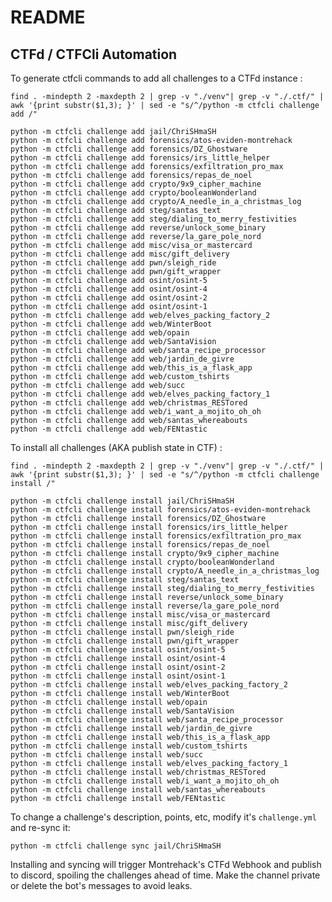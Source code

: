 # README

## CTFd / CTFCli Automation

To generate ctfcli commands to add all challenges to a CTFd instance :

    find . -mindepth 2 -maxdepth 2 | grep -v "./venv"| grep -v "./.ctf/" | awk '{print substr($1,3); }' | sed -e "s/^/python -m ctfcli challenge add /"

    python -m ctfcli challenge add jail/ChriSHmaSH
    python -m ctfcli challenge add forensics/atos-eviden-montrehack
    python -m ctfcli challenge add forensics/DZ_Ghostware
    python -m ctfcli challenge add forensics/irs_little_helper
    python -m ctfcli challenge add forensics/exfiltration_pro_max
    python -m ctfcli challenge add forensics/repas_de_noel
    python -m ctfcli challenge add crypto/9x9_cipher_machine
    python -m ctfcli challenge add crypto/booleanWonderland
    python -m ctfcli challenge add crypto/A_needle_in_a_christmas_log
    python -m ctfcli challenge add steg/santas_text
    python -m ctfcli challenge add steg/dialing_to_merry_festivities
    python -m ctfcli challenge add reverse/unlock_some_binary
    python -m ctfcli challenge add reverse/la_gare_pole_nord
    python -m ctfcli challenge add misc/visa_or_mastercard
    python -m ctfcli challenge add misc/gift_delivery
    python -m ctfcli challenge add pwn/sleigh_ride
    python -m ctfcli challenge add pwn/gift_wrapper
    python -m ctfcli challenge add osint/osint-5
    python -m ctfcli challenge add osint/osint-4
    python -m ctfcli challenge add osint/osint-2
    python -m ctfcli challenge add osint/osint-1
    python -m ctfcli challenge add web/elves_packing_factory_2
    python -m ctfcli challenge add web/WinterBoot
    python -m ctfcli challenge add web/opain
    python -m ctfcli challenge add web/SantaVision
    python -m ctfcli challenge add web/santa_recipe_processor
    python -m ctfcli challenge add web/jardin_de_givre
    python -m ctfcli challenge add web/this_is_a_flask_app
    python -m ctfcli challenge add web/custom_tshirts
    python -m ctfcli challenge add web/succ
    python -m ctfcli challenge add web/elves_packing_factory_1
    python -m ctfcli challenge add web/christmas_RESTored
    python -m ctfcli challenge add web/i_want_a_mojito_oh_oh
    python -m ctfcli challenge add web/santas_whereabouts
    python -m ctfcli challenge add web/FENtastic

To install all challenges (AKA publish state in CTF) : 

    find . -mindepth 2 -maxdepth 2 | grep -v "./venv"| grep -v "./.ctf/" | awk '{print substr($1,3); }' | sed -e "s/^/python -m ctfcli challenge install /"

    python -m ctfcli challenge install jail/ChriSHmaSH
    python -m ctfcli challenge install forensics/atos-eviden-montrehack
    python -m ctfcli challenge install forensics/DZ_Ghostware
    python -m ctfcli challenge install forensics/irs_little_helper
    python -m ctfcli challenge install forensics/exfiltration_pro_max
    python -m ctfcli challenge install forensics/repas_de_noel
    python -m ctfcli challenge install crypto/9x9_cipher_machine
    python -m ctfcli challenge install crypto/booleanWonderland
    python -m ctfcli challenge install crypto/A_needle_in_a_christmas_log
    python -m ctfcli challenge install steg/santas_text
    python -m ctfcli challenge install steg/dialing_to_merry_festivities
    python -m ctfcli challenge install reverse/unlock_some_binary
    python -m ctfcli challenge install reverse/la_gare_pole_nord
    python -m ctfcli challenge install misc/visa_or_mastercard
    python -m ctfcli challenge install misc/gift_delivery
    python -m ctfcli challenge install pwn/sleigh_ride
    python -m ctfcli challenge install pwn/gift_wrapper
    python -m ctfcli challenge install osint/osint-5
    python -m ctfcli challenge install osint/osint-4
    python -m ctfcli challenge install osint/osint-2
    python -m ctfcli challenge install osint/osint-1
    python -m ctfcli challenge install web/elves_packing_factory_2
    python -m ctfcli challenge install web/WinterBoot
    python -m ctfcli challenge install web/opain
    python -m ctfcli challenge install web/SantaVision
    python -m ctfcli challenge install web/santa_recipe_processor
    python -m ctfcli challenge install web/jardin_de_givre
    python -m ctfcli challenge install web/this_is_a_flask_app
    python -m ctfcli challenge install web/custom_tshirts
    python -m ctfcli challenge install web/succ
    python -m ctfcli challenge install web/elves_packing_factory_1
    python -m ctfcli challenge install web/christmas_RESTored
    python -m ctfcli challenge install web/i_want_a_mojito_oh_oh
    python -m ctfcli challenge install web/santas_whereabouts
    python -m ctfcli challenge install web/FENtastic



To change a challenge's description, points, etc, modify it's `challenge.yml` and re-sync it:

    python -m ctfcli challenge sync jail/ChriSHmaSH

Installing and syncing will trigger Montrehack's CTFd Webhook and publish to discord, spoiling the challenges ahead of time. Make the channel private or delete the bot's messages to avoid leaks.